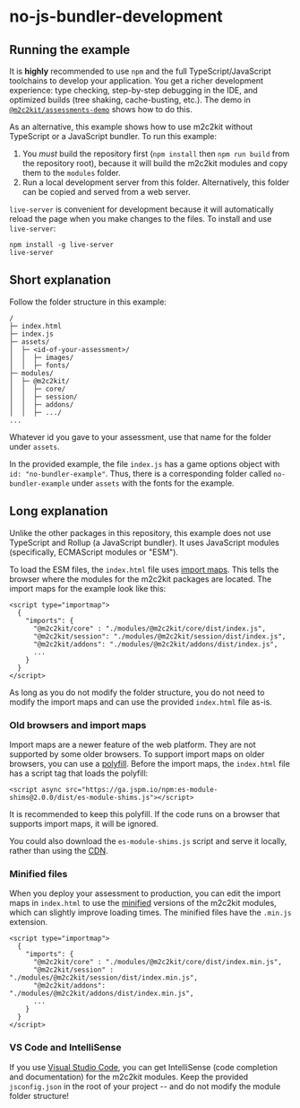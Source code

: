 # no-js-bundler-development

## Running the example

It is **highly** recommended to use `npm` and the full TypeScript/JavaScript toolchains to develop your application. You get a richer development experience: type checking, step-by-step debugging in the IDE, and optimized builds (tree shaking, cache-busting, etc.). The demo in [`@m2c2kit/assessments-demo`](../../packages/assessments-demo) shows how to do this.

As an alternative, this example shows how to use m2c2kit without TypeScript or a JavaScript bundler. To run this example:

1. You _must_ build the repository first (`npm install` then `npm run build` from the repository root), because it will build the m2c2kit modules and copy them to the `modules` folder.
2. Run a local development server from this folder. Alternatively, this folder can be copied and served from a web server.

`live-server` is convenient for development because it will automatically reload the page when you make changes to the files. To install and use `live-server`:

```
npm install -g live-server
live-server
```

## Short explanation

Follow the folder structure in this example:

```
/
├─ index.html
├─ index.js
├─ assets/
│  ├─ <id-of-your-assessment>/
│  │  ├─ images/
│  │  ├─ fonts/
├─ modules/
│  ├─ @m2c2kit/
│  │  ├─ core/
│  │  ├─ session/
│  │  ├─ addons/
│  │  ├─ .../
...
```

Whatever id you gave to your assessment, use that name for the folder under `assets`.

In the provided example, the file `index.js` has a game options object with `id: "no-bundler-example"`. Thus, there is a corresponding folder called `no-bundler-example` under `assets` with the fonts for the example.

## Long explanation

Unlike the other packages in this repository, this example does not use TypeScript and Rollup (a JavaScript bundler). It uses JavaScript modules (specifically, ECMAScript modules or "ESM").

To load the ESM files, the `index.html` file uses [import maps](https://developer.mozilla.org/en-US/docs/Web/HTML/Element/script/type/importmap). This tells the browser where the modules for the m2c2kit packages are located. The import maps for the example look like this:

```
<script type="importmap">
  {
    "imports": {
      "@m2c2kit/core" : "./modules/@m2c2kit/core/dist/index.js",
      "@m2c2kit/session": "./modules/@m2c2kit/session/dist/index.js",
      "@m2c2kit/addons": "./modules/@m2c2kit/addons/dist/index.js",
      ...
    }
  }
</script>
```

As long as you do not modify the folder structure, you do not need to modify the import maps and can use the provided `index.html` file as-is.

### Old browsers and import maps

Import maps are a newer feature of the web platform. They are not supported by some older browsers. To support import maps on older browsers, you can use a [polyfill](https://developer.mozilla.org/en-US/docs/Glossary/Polyfill). Before the import maps, the `index.html` file has a script tag that loads the polyfill:

```
<script async src="https://ga.jspm.io/npm:es-module-shims@2.0.0/dist/es-module-shims.js"></script>
```

It is recommended to keep this polyfill. If the code runs on a browser that supports import maps, it will be ignored.

You could also download the `es-module-shims.js` script and serve it locally, rather than using the [CDN](https://developer.mozilla.org/en-US/docs/Glossary/CDN).

### Minified files

When you deploy your assessment to production, you can edit the import maps in `index.html` to use the [minified](https://developer.mozilla.org/en-US/docs/Glossary/Minification) versions of the m2c2kit modules, which can slightly improve loading times. The minified files have the `.min.js` extension.

```
<script type="importmap">
  {
    "imports": {
      "@m2c2kit/core" : "./modules/@m2c2kit/core/dist/index.min.js",
      "@m2c2kit/session" : "./modules/@m2c2kit/session/dist/index.min.js",
      "@m2c2kit/addons": "./modules/@m2c2kit/addons/dist/index.min.js",
      ...
    }
  }
</script>
```

### VS Code and IntelliSense

If you use [Visual Studio Code](https://code.visualstudio.com/), you can get IntelliSense (code completion and documentation) for the m2c2kit modules. Keep the provided `jsconfig.json` in the root of your project -- and do not modify the module folder structure!
